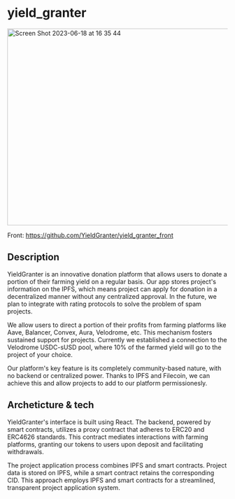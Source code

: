 # yield_granter
<img width="935" height="450" alt="Screen Shot 2023-06-18 at 16 35 44" src="https://github.com/YieldGranter/yield_granter/assets/61376884/3c5a9704-da24-4978-97e8-1595dec05eb8">

Front: https://github.com/YieldGranter/yield_granter_front

## Description
YieldGranter is an innovative donation platform that allows users to donate a portion of their farming yield on a regular basis. Our app stores project's information on the IPFS, which means project can apply for donation in a decentralized manner without any centralized approval. In the future, we plan to integrate with rating protocols to solve the problem of spam projects.

We allow users to direct a portion of their profits from farming platforms like Aave, Balancer, Convex, Aura, Velodrome, etc. This mechanism fosters sustained support for projects. Currently we established a connection to the Velodrome USDC-sUSD pool, where 10% of the farmed yield will go to the project of your choice.

 Our platform's key feature is its completely community-based nature, with no backend or centralized power. Thanks to IPFS and Filecoin, we can achieve this and allow projects to add to our platform permissionesly.

 ## Archeticture & tech
 YieldGranter's interface is built using React. The backend, powered by smart contracts, utilizes a proxy contract that adheres to ERC20 and ERC4626 standards. This contract mediates interactions with farming platforms, granting our tokens to users upon deposit and facilitating withdrawals.

The project application process combines IPFS and smart contracts. Project data is stored on IPFS, while a smart contract retains the corresponding CID. This approach employs IPFS and smart contracts for a streamlined, transparent project application system.
